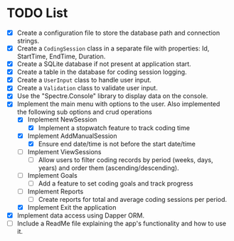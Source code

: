 ﻿# TODO List

- [x] Create a configuration file to store the database path and connection strings.
- [x] Create a `CodingSession` class in a separate file with properties: Id, StartTime, EndTime, Duration.
- [x] Create a SQLite database if not present at application start.
- [x] Create a table in the database for coding session logging.
- [x] Create a `UserInput` class to handle user input.
- [x] Create a `Validation` class to validate user input.
- [x] Use the "Spectre.Console" library to display data on the console.
- [x] Implement the main menu with options to the user. Also implemented the following sub options and crud operations
	- [x] Implement NewSession
		- [x] Implement a stopwatch feature to track coding time
	- [x] Implement AddManualSession
		- [x] Ensure end date/time is not before the start date/time	
	- [ ] Implement ViewSessions
		- [ ] Allow users to filter coding records by period (weeks, days, years) and order them (ascending/descending).
	- [ ] Implement Goals
		- [ ] Add a feature to set coding goals and track progress
	- [ ] Implement Reports
		- [ ] Create reports for total and average coding sessions per period.	
	- [x] Implement Exit the application
- [x] Implement data access using Dapper ORM.
- [ ] Include a ReadMe file explaining the app's functionality and how to use it.